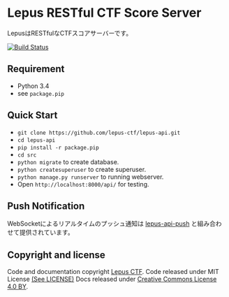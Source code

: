 # Lepus RESTful CTF Score Server

LepusはRESTfulなCTFスコアサーバーです。

[![Build Status](https://travis-ci.org/lepus-ctf/lepus-api.svg?branch=feat%2Freadme)](https://travis-ci.org/lepus-ctf/lepus-api)

## Requirement

* Python 3.4
* see `package.pip`

## Quick Start

* `git clone https://github.com/lepus-ctf/lepus-api.git`
* `cd lepus-api`
* `pip install -r package.pip`
* `cd src`
* `python migrate` to create database.
* `python createsuperuser` to create superuser.
* `python manage.py runserver` to running webserver.
* Open `http://localhost:8000/api/` for testing.

## Push Notification

WebSocketによるリアルタイムのプッシュ通知は [lepus-api-push](https://github.com/lepus-ctf/lepus-api-push) と組み合わせて提供されています。

## Copyright and license
Code and documentation copyright [Lepus CTF](http://lepus-ctf.org/).
Code released under MIT License [(See LICENSE)](https://github.com/lepus-ctf/lepus-api/blob/master/LICENSE)
Docs released under [Creative Commons License 4.0 BY](http://creativecommons.org/licenses/by/4.0/legalcode.ja).
